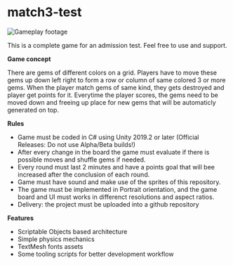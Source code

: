 # match3-test

![Gameplay footage](https://user-images.githubusercontent.com/1725075/89704704-b6fc5500-d92c-11ea-8c02-6aee59d17d8a.gif)

This is a complete game for an admission test. Feel free to use and support.

**Game concept**

There are gems of different colors on a grid. Players have to move these gems up down left right to form a row or column of same colored 3 or more gems. When the player match gems of same kind, they gets destroyed and player get points for it. 
Everytime the player scores, the gems need to be moved down and freeing up place for new gems that will be automaticly generated on top.

**Rules**

- Game must be coded in C# using Unity 2019.2 or later (Official Releases: Do not use Alpha/Beta builds!)
- After every change in the board the game must evaluate if there is possible moves and shuffle gems if needed.
- Every round must last 2 minutes and have a points goal that will bee increased after the conclusion of each round.
- Game must have sound and make use of the sprites of this repository. 
- The game must be implemented in Portrait orientation, and the game board and UI must works in differenct resolutions and aspect ratios.
- Delivery: the project must be uploaded into a github repository

**Features**

- Scriptable Objects based architecture
- Simple physics mechanics
- TextMesh fonts assets
- Some tooling scripts for better development workflow